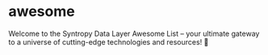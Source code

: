 # awesome
Welcome to the Syntropy Data Layer Awesome List – your ultimate gateway to a universe of cutting-edge technologies and resources! 🚀
